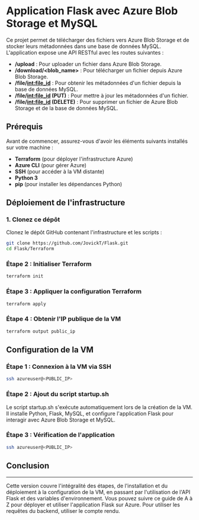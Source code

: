 # Application Flask avec Azure Blob Storage et MySQL

Ce projet permet de télécharger des fichiers vers Azure Blob Storage et de stocker leurs métadonnées dans une base de données MySQL. L'application expose une API RESTful avec les routes suivantes :

- **/upload** : Pour uploader un fichier dans Azure Blob Storage.
- **/download/<blob_name>** : Pour télécharger un fichier depuis Azure Blob Storage.
- **/file/<int:file_id>** : Pour obtenir les métadonnées d'un fichier depuis la base de données MySQL.
- **/file/<int:file_id> (PUT)** : Pour mettre à jour les métadonnées d'un fichier.
- **/file/<int:file_id> (DELETE)** : Pour supprimer un fichier de Azure Blob Storage et de la base de données MySQL.

## Prérequis

Avant de commencer, assurez-vous d'avoir les éléments suivants installés sur votre machine :

- **Terraform** (pour déployer l'infrastructure Azure)
- **Azure CLI** (pour gérer Azure)
- **SSH** (pour accéder à la VM distante)
- **Python 3**
- **pip** (pour installer les dépendances Python)

## Déploiement de l'infrastructure

### 1. Clonez ce dépôt

Clonez le dépôt GitHub contenant l'infrastructure et les scripts :

```bash
git clone https://github.com/JovickT/Flask.git
cd Flask/Terraform

```
### Étape 2 : Initialiser Terraform

```bash
terraform init

```

### Étape 3 : Appliquer la configuration Terraform

```bash
terraform apply

```

### Étape 4 : Obtenir l'IP publique de la VM

```bash
terraform output public_ip

```

## Configuration de la VM


### Étape 1 : Connexion à la VM via SSH

```bash
ssh azureuser@<PUBLIC_IP>

```

### Étape 2 : Ajout du script startup.sh

Le script startup.sh s'exécute automatiquement lors de la création de la VM. Il installe Python,
Flask, MySQL, et configure l'application Flask pour interagir avec Azure Blob Storage et MySQL.

### Étape 3 : Vérification de l'application

```bash
ssh azureuser@<PUBLIC_IP>

```

## Conclusion

---

Cette version couvre l'intégralité des étapes, de l'installation et du déploiement à la configuration de la VM,
en passant par l'utilisation de l'API Flask et des variables d'environnement. Vous pouvez suivre ce guide de A à Z pour déployer et utiliser l'application Flask sur Azure.
Pour utiliser les requêtes du backend, utiliser le compte rendu.

